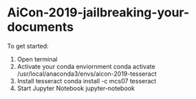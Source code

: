 # AiCon-2019-jailbreaking-your-documents

To get started:

1. Open terminal
2. Activate your conda enviornment conda activate /usr/local/anaconda3/envs/aicon-2019-tesseract
3. Install tesseract conda install -c mcs07 tesseract
4. Start Jupyter Notebook jupyter-notebook

